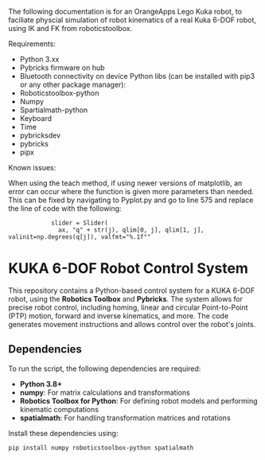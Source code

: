 The following documentation is for an OrangeApps Lego Kuka robot, to faciliate physcial simulation of robot kinematics of a real Kuka 6-DOF robot, using IK and FK from roboticstoolbox.

Requirements:
  - Python 3.xx
  - Pybricks firmware on hub
  - Bluetooth connectivity on device
    Python libs (can be installed with pip3 or any other package manager):
  - Roboticstoolbox-python
  - Numpy
  - Spartialmath-python
  - Keyboard
  - Time
  - pybricksdev
  - pybricks
  - pipx


Known issues:

When using the teach method, if using newer versions of matplotlib, an error can occur where the function is given more parameters than needed.
This can be fixed by navigating to Pyplot.py and go to line 575 and replace the line of code with the following:

                slider = Slider(
                  ax, "q" + str(j), qlim[0, j], qlim[1, j], valinit=np.degrees(q[j]), valfmt="%.1f°"
                


# KUKA 6-DOF Robot Control System

This repository contains a Python-based control system for a KUKA 6-DOF robot, using the **Robotics Toolbox** and **Pybricks**. The system allows for precise robot control, including homing, linear and circular Point-to-Point (PTP) motion, forward and inverse kinematics, and more. The code generates movement instructions and allows control over the robot's joints.

## Dependencies

To run the script, the following dependencies are required:
- **Python 3.8+**
- **numpy**: For matrix calculations and transformations
- **Robotics Toolbox for Python**: For defining robot models and performing kinematic computations
- **spatialmath**: For handling transformation matrices and rotations

Install these dependencies using:
```bash
pip install numpy roboticstoolbox-python spatialmath

